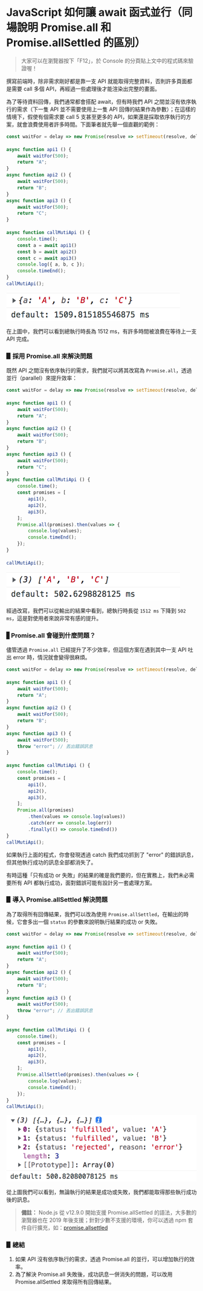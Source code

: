 # JavaScript 如何讓 await 函式並行（同場說明 Promise.all 和 Promise.allSettled 的區別）

> 大家可以在瀏覽器按下「F12」，於 Console 的分頁貼上文中的程式碼來驗證喔！

撰寫前端時，除非需求剛好都是靠一支 API 就能取得完整資料，否則許多頁面都是需要 call 多個 API，再經過一些處理後才能渲染出完整的畫面。

為了等待資料回傳，我們通常都會搭配 await，但有時我們 API 之間並沒有依序執行的需求（下一隻 API 並不需要使用上一隻 API 回傳的結果作為參數）；在這樣的情境下，假使有個需求要 call 5 支甚至更多的 API，如果還是採取依序執行的方案，就會浪費使用者許多時間。下面筆者就先舉一個直觀的範例：

```js
const waitFor = delay => new Promise(resolve => setTimeout(resolve, delay));

async function api1 () {
    await waitFor(500);
    return "A";
}
async function api2 () {
    await waitFor(500);
    return "B";
}
async function api3 () {
    await waitFor(500);
    return "C";
}

async function callMutiApi () {
    console.time();
    const a = await api1()
    const b = await api2()
    const c = await api3()
    console.log({ a, b, c });
    console.timeEnd();
}
callMutiApi();
```

![image](img/basic.png)

在上圖中，我們可以看到總執行時長為 1512 ms，有許多時間被浪費在等待上一支 API 完成。

### ▋採用 Promise.all 來解決問題

既然 API 之間沒有依序執行的需求，我們就可以將其改寫為 `Promise.all`，透過並行（parallel）來提升效率：

```js
const waitFor = delay => new Promise(resolve => setTimeout(resolve, delay));

async function api1 () {
    await waitFor(500);
    return "A";
}
async function api2 () {
    await waitFor(500);
    return "B";
}
async function api3 () {
    await waitFor(500);
    return "C";
}
async function callMutiApi () {
    console.time();
    const promises = [
        api1(),
        api2(),
        api3(),
    ];
    Promise.all(promises).then(values => {
        console.log(values);
        console.timeEnd();
    });
}

callMutiApi();
```

![image](img/promise-all.png)

經過改寫，我們可以從輸出的結果中看到，總執行時長從 `1512 ms` 下降到 `502 ms`，這是對使用者來說非常有感的提升。

### ▋Promise.all 會碰到什麼問題？

儘管透過 `Promise.all` 已經提升了不少效率，但這個方案在遇到其中一支 API 吐出 error 時，情況就會變得很麻煩。

```js
const waitFor = delay => new Promise(resolve => setTimeout(resolve, delay));

async function api1 () {
    await waitFor(500);
    return "A";
}
async function api2 () {
    await waitFor(500);
    return "B";
}
async function api3 () {
    await waitFor(500);
    throw "error"; // 丟出錯誤訊息
}

async function callMutiApi () {
    console.time();
    const promises = [
        api1(),
        api2(),
        api3(),
    ];
    Promise.all(promises)
        .then(values => console.log(values))
        .catch(err => console.log(err))
        .finally(() => console.timeEnd())
}
callMutiApi();
```

如果執行上面的程式，你會發現透過 catch 我們成功抓到了 "error" 的錯誤訊息，但其他執行成功的訊息全部都消失了。

有時這種「只有成功 or 失敗」的結果的確是我們要的，但在實務上，我們未必需要所有 API 都執行成功，面對錯誤可能有設計另一套處理方案。

### ▋導入 Promise.allSettled 解決問題

為了取得所有回傳結果，我們可以改為使用 `Promise.allSettled`，在輸出的時候，它會多出一個 `status` 的參數來說明執行結果的成功 or 失敗。

```js
const waitFor = delay => new Promise(resolve => setTimeout(resolve, delay));

async function api1 () {
    await waitFor(500);
    return "A";
}
async function api2 () {
    await waitFor(500);
    return "B";
}
async function api3 () {
    await waitFor(500);
    throw "error"; // 丟出錯誤訊息
}

async function callMutiApi () {
    console.time();
    const promises = [
        api1(),
        api2(),
        api3(),
    ];
    Promise.allSettled(promises).then(values => {
        console.log(values);
        console.timeEnd();
    });
}
callMutiApi();
```

![image](img/promise-allSettled.png)

從上圖我們可以看到，無論執行的結果是成功或失敗，我們都能取得那些執行成功後的訊息。

> **備註：**
> Node.js 從 v12.9.0 開始支援 Promise.allSettled 的語法，大多數的瀏覽器也在 2019 年後支援；針對少數不支援的環境，你可以透過 npm 套件自行擴充，如：[promise.allsettled](https://www.npmjs.com/package/promise.allsettled)

### ▋總結

1. 如果 API 沒有依序執行的需求，透過 Promise.all 的並行，可以增加執行的效率。
2. 為了解決 Promise.all 失敗後，成功訊息一併消失的問題，可以改用 Promise.allSettled 來取得所有回傳結果。